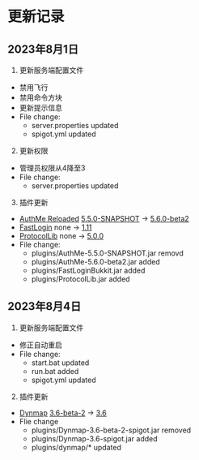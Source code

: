 # 更新记录
## 2023年8月1日
1. 更新服务端配置文件
  - 禁用飞行
  - 禁用命令方块
  - 更新提示信息
  - File change:
    - server.properties updated
    - spigot.yml updated
2. 更新权限
  - 管理员权限从4降至3
  - File change:
    - server.properties updated
3. 插件更新
  - [AuthMe Reloaded](https://dev.bukkit.org/projects/authme-reloaded) [5.5.0-SNAPSHOT](https://github.com/AuthMe/AuthMeReloaded/releases/tag/5.5.0-SNAPSHOT) -> [5.6.0-beta2](https://github.com/AuthMe/AuthMeReloaded/releases/tag/5.6.0-beta2)
  - [FastLogin](https://www.spigotmc.org/resources/fastlogin.14153/) none -> [1.11](https://github.com/games647/FastLogin/releases/tag/1.11)
  - [ProtocolLib](https://www.spigotmc.org/resources/protocollib.1997/) none -> [5.0.0](https://github.com/dmulloy2/ProtocolLib/releases/tag/5.0.0)
  - File change:
    - plugins/AuthMe-5.5.0-SNAPSHOT.jar removd
    - plugins/AuthMe-5.6.0-beta2.jar added
    - plugins/FastLoginBukkit.jar added
    - plugins/ProtocolLib.jar added
## 2023年8月4日
1. 更新服务端配置文件
  - 修正自动重启
  - File change:
    - start.bat updated
    - run.bat added
    - spigot.yml updated
2. 插件更新
  - [Dynmap]([https://modrinth.com/plugin/dynmap](https://www.spigotmc.org/resources/dynmap%C2%AE.274/)https://www.spigotmc.org/resources/dynmap%C2%AE.274/) [3.6-beta-2](https://legacy.curseforge.com/minecraft/bukkit-plugins/dynmap/files/4585831) -> [3.6](https://legacy.curseforge.com/minecraft/bukkit-plugins/dynmap/files/4632182)
  - Flie change
    - plugins/Dynmap-3.6-beta-2-spigot.jar removed
    - plugins/Dynmap-3.6-spigot.jar added
    - plugins/dynmap/* updated
